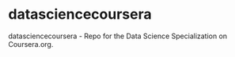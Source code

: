 datasciencecoursera
===================

datasciencecoursera - Repo for the Data Science Specialization on Coursera.org.

